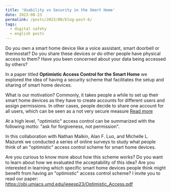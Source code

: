 ```yaml
---
title: 'Usability vs Security in the Smart Home'
date: 2023-08-23
permalink: /posts/2023/08/blog-post-6/
tags:
  - digital safety
  - english posts
---
```


Do you own a smart home device like a voice assistant, smart doorbell or thermostat? Do you share these devices or do other people have physical access to them? Have you been concerned about your data being accessed by others?

In a paper titled **Optimistic Access Control for the Smart Home** we explored the idea of having a security scheme that facilitates the setup and sharing of smart home devices.

What is our motivation? Commonly, it takes people a while to set up their smart home devices as they have to create accounts for different users and assign permissions. In other cases, people decide to share one account for all users, which can be seen as a not very secure measure  [Read more](https://juliopovedacs.github.io/posts/2022/07/blog-post-6/)

At a high level, "optimistic" access control can be summarized with the following motto: "ask for forgiveness, not permission".

In this collaboration with Nathan Malkin, Alan F. Luo, and Michelle L. Mazurek we conducted a series of online surveys to study what people think of an "optimistic" access control scheme for smart home devices.

Are you curious to know more about how this scheme works? Do you want to learn about how we evaluated the acceptability of this idea? Are you interested in learning which specific smart home devices people think might benefit from having an "optimistic" access control scheme? I invite you to read our paper: https://obj.umiacs.umd.edu/ieeesp23/Optimistic_Access.pdf 
